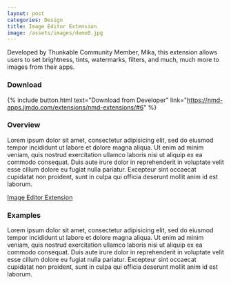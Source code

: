 ```yaml
---
layout: post
categories: Design
title: Image Editor Extension
image: /assets/images/demo0.jpg
---
```


Developed by Thunkable Community Member, Mika, this extension allows users to set brightness, tints, watermarks, filters, and much, much more to images from their apps.


<!-- more -->

### Download

{% include button.html text="Download from Developer" link="https://nmd-apps.jimdo.com/extensions/nmd-extensions/#6" %}

### Overview

Lorem ipsum dolor sit amet, consectetur adipisicing elit, sed do eiusmod
tempor incididunt ut labore et dolore magna aliqua. Ut enim ad minim veniam,
quis nostrud exercitation ullamco laboris nisi ut aliquip ex ea commodo
consequat. Duis aute irure dolor in reprehenderit in voluptate velit esse
cillum dolore eu fugiat nulla pariatur. Excepteur sint occaecat cupidatat non
proident, sunt in culpa qui officia deserunt mollit anim id est laborum.

[Image Editor Extension](https://nmd-apps.jimdo.com/extensions/nmd-extensions/#6)

### Examples

Lorem ipsum dolor sit amet, consectetur adipisicing elit, sed do eiusmod
tempor incididunt ut labore et dolore magna aliqua. Ut enim ad minim veniam,
quis nostrud exercitation ullamco laboris nisi ut aliquip ex ea commodo
consequat. Duis aute irure dolor in reprehenderit in voluptate velit esse
cillum dolore eu fugiat nulla pariatur. Excepteur sint occaecat cupidatat non
proident, sunt in culpa qui officia deserunt mollit anim id est laborum.
